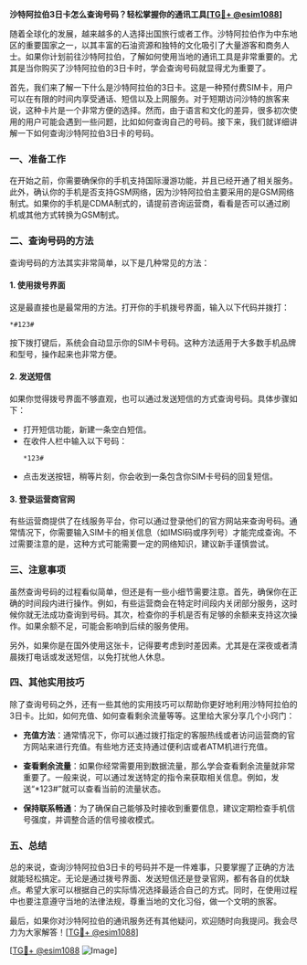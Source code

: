 **沙特阿拉伯3日卡怎么查询号码？轻松掌握你的通讯工具[[TG💪+ @esim1088](https://t.me/s/esim1088)]**

随着全球化的发展，越来越多的人选择出国旅行或者工作。沙特阿拉伯作为中东地区的重要国家之一，以其丰富的石油资源和独特的文化吸引了大量游客和商务人士。如果你计划前往沙特阿拉伯，了解如何使用当地的通讯工具是非常重要的。尤其是当你购买了沙特阿拉伯的3日卡时，学会查询号码就显得尤为重要了。

首先，我们来了解一下什么是沙特阿拉伯的3日卡。这是一种预付费SIM卡，用户可以在有限的时间内享受通话、短信以及上网服务。对于短期访问沙特的旅客来说，这种卡片是一个非常方便的选择。然而，由于语言和文化的差异，很多初次使用的用户可能会遇到一些问题，比如如何查询自己的号码。接下来，我们就详细讲解一下如何查询沙特阿拉伯3日卡的号码。

### **一、准备工作**
在开始之前，你需要确保你的手机支持国际漫游功能，并且已经开通了相关服务。此外，确认你的手机是否支持GSM网络，因为沙特阿拉伯主要采用的是GSM网络制式。如果你的手机是CDMA制式的，请提前咨询运营商，看看是否可以通过刷机或其他方式转换为GSM制式。

### **二、查询号码的方法**
查询号码的方法其实非常简单，以下是几种常见的方法：

#### **1. 使用拨号界面**
这是最直接也是最常用的方法。打开你的手机拨号界面，输入以下代码并拨打：
```
*#123#
```
按下拨打键后，系统会自动显示你的SIM卡号码。这种方法适用于大多数手机品牌和型号，操作起来也非常方便。

#### **2. 发送短信**
如果你觉得拨号界面不够直观，也可以通过发送短信的方式查询号码。具体步骤如下：
- 打开短信功能，新建一条空白短信。
- 在收件人栏中输入以下号码：
  ```
  *123#
  ```
- 点击发送按钮，稍等片刻，你会收到一条包含你SIM卡号码的回复短信。

#### **3. 登录运营商官网**
有些运营商提供了在线服务平台，你可以通过登录他们的官方网站来查询号码。通常情况下，你需要输入SIM卡的相关信息（如IMSI码或序列号）才能完成查询。不过需要注意的是，这种方式可能需要一定的网络知识，建议新手谨慎尝试。

### **三、注意事项**
虽然查询号码的过程看似简单，但还是有一些小细节需要注意。首先，确保你在正确的时间段内进行操作。例如，有些运营商会在特定时间段内关闭部分服务，这时候你就无法成功查询到号码。其次，检查你的手机是否有足够的余额来支持这次操作。如果余额不足，可能会影响到后续的服务使用。

另外，如果你是在国外使用这张卡，记得要考虑到时差因素。尤其是在深夜或者清晨拨打电话或发送短信，以免打扰他人休息。

### **四、其他实用技巧**
除了查询号码之外，还有一些其他的实用技巧可以帮助你更好地利用沙特阿拉伯的3日卡。比如，如何充值、如何查看剩余流量等等。这里给大家分享几个小窍门：

- **充值方法**：通常情况下，你可以通过拨打指定的客服热线或者访问运营商的官方网站来进行充值。有些地方还支持通过便利店或者ATM机进行充值。
  
- **查看剩余流量**：如果你经常需要用到数据流量，那么学会查看剩余流量就非常重要了。一般来说，可以通过发送特定的指令来获取相关信息。例如，发送“*123#”就可以查看当前的流量状态。

- **保持联系畅通**：为了确保自己能够及时接收到重要信息，建议定期检查手机信号强度，并调整合适的信号接收模式。

### **五、总结**
总的来说，查询沙特阿拉伯3日卡的号码并不是一件难事，只要掌握了正确的方法就能轻松搞定。无论是通过拨号界面、发送短信还是登录官网，都有各自的优缺点。希望大家可以根据自己的实际情况选择最适合自己的方式。同时，在使用过程中也要注意遵守当地的法律法规，尊重当地的文化习俗，做一个文明的旅客。

最后，如果你对沙特阿拉伯的通讯服务还有其他疑问，欢迎随时向我提问。我会尽力为大家解答！[[TG💪+ @esim1088](https://t.me/s/esim1088)]

[[TG💪+ @esim1088](https://t.me/s/esim1088) ![Image](https://i.postimg.cc/4NQfJmqS/Snipaste-2025-05-13-00-14-12.png)]